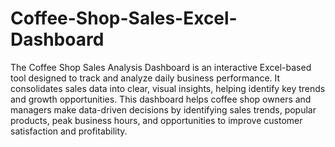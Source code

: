 # Coffee-Shop-Sales-Excel-Dashboard
The Coffee Shop Sales Analysis Dashboard is an interactive Excel-based tool designed to track and analyze daily business performance. It consolidates sales data into clear, visual insights, helping identify key trends and growth opportunities.
This dashboard helps coffee shop owners and managers make data-driven decisions by identifying sales trends, popular products, peak business hours, and opportunities to improve customer satisfaction and profitability.
